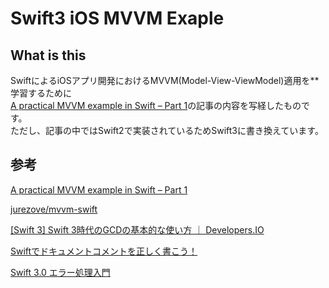 # Swift3 iOS MVVM Exaple

## What is this

SwiftによるiOSアプリ開発におけるMVVM(Model-View-ViewModel)適用を**学習するために  
[A practical MVVM example in Swift – Part 1](http://candycode.io/a-practical-mvvm-example-in-swift-part-1/)の記事の内容を写経したものです。  
ただし、記事の中ではSwift2で実装されているためSwift3に書き換えています。


## 参考
[A practical MVVM example in Swift – Part 1](http://candycode.io/a-practical-mvvm-example-in-swift-part-1/)

[jurezove/mvvm-swift](https://github.com/jurezove/mvvm-swift)

[[Swift 3] Swift 3時代のGCDの基本的な使い方 ｜ Developers.IO](http://dev.classmethod.jp/smartphone/iphone/swift-3-how-to-use-gcd-api-1/)

[Swiftでドキュメントコメントを正しく書こう！](http://grandbig.github.io/blog/2016/01/24/swift-document-comment/)

[Swift 3.0 エラー処理入門](https://qiita.com/koishi/items/67cf4d0f51c4d79f1d22)

